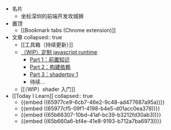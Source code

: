 - 名片
	- 坐标深圳的前端开发攻城狮
- 置顶
	- [[Bookmark tabs (Chrome extension)]]
- 文章
  collapsed:: true
	- [[工具箱（持续更新）]]
	- [（WIP）定制 javascript runtime](https://github.com/zcfan/create-your-own-javascript-runtime)
		- [Part 1：前置知识](https://github.com/zcfan/create-your-own-javascript-runtime/blob/main/part1_prerequests/note.md)
		- [Part 2：构建依赖](https://github.com/zcfan/create-your-own-javascript-runtime/blob/main/part2_build-dependencies/note.md)
		- [Part 3：shadertoy 1](https://github.com/zcfan/create-your-own-javascript-runtime/blob/main/part3_shadertoy1/note.md)
		- 待续...
	- [[（WIP）shader 入门]]
- [[Today I Learn]]
  collapsed:: true
	- {{embed ((65977ce9-6cb7-46e2-9c48-ad477687a95a))}}
	- {{embed ((65977cf5-09f1-4198-b4e5-d01acc0ea378))}}
	- {{embed ((65b66307-10bd-41af-bc39-b3212fd30ab3))}}
	- {{embed ((65b660a6-bf4e-41e8-9193-b712a7ba6973))}}